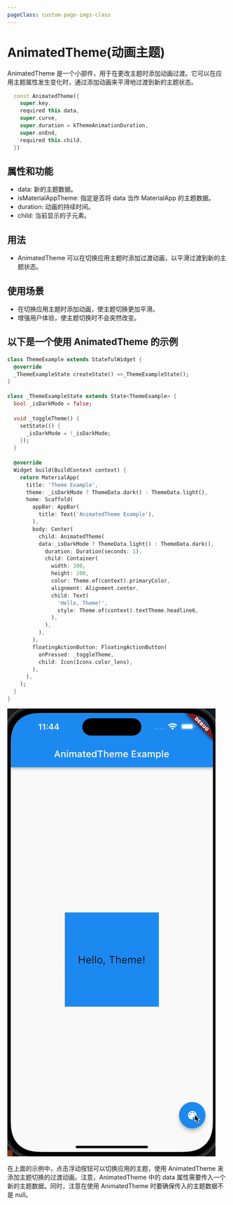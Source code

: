 ```yaml
---
pageClass: custom-page-imgs-class
---
```

# AnimatedTheme(动画主题)

AnimatedTheme 是一个小部件，用于在更改主题时添加动画过渡。它可以在应用主题属性发生变化时，通过添加动画来平滑地过渡到新的主题状态。

```dart
  const AnimatedTheme({
    super.key,
    required this.data,
    super.curve,
    super.duration = kThemeAnimationDuration,
    super.onEnd,
    required this.child,
  })
```

## 属性和功能

- data: 新的主题数据。
- isMaterialAppTheme: 指定是否将 data 当作 MaterialApp 的主题数据。
- duration: 动画的持续时间。
- child: 当前显示的子元素。

## 用法

- AnimatedTheme 可以在切换应用主题时添加过渡动画，以平滑过渡到新的主题状态。

## 使用场景

- 在切换应用主题时添加动画，使主题切换更加平滑。
- 增强用户体验，使主题切换时不会突然改变。

## 以下是一个使用 AnimatedTheme 的示例

```dart
class ThemeExample extends StatefulWidget {
  @override
  _ThemeExampleState createState() =>_ThemeExampleState();
}

class _ThemeExampleState extends State<ThemeExample> {
  bool _isDarkMode = false;

  void _toggleTheme() {
    setState(() {
      _isDarkMode = !_isDarkMode;
    });
  }

  @override
  Widget build(BuildContext context) {
    return MaterialApp(
      title: 'Theme Example',
      theme: _isDarkMode ? ThemeData.dark() : ThemeData.light(),
      home: Scaffold(
        appBar: AppBar(
          title: Text('AnimatedTheme Example'),
        ),
        body: Center(
          child: AnimatedTheme(
          data:_isDarkMode ? ThemeData.light() : ThemeData.dark(),
            duration: Duration(seconds: 1),
            child: Container(
              width: 200,
              height: 200,
              color: Theme.of(context).primaryColor,
              alignment: Alignment.center,
              child: Text(
                'Hello, Theme!',
                style: Theme.of(context).textTheme.headline6,
              ),
            ),
          ),
        ),
        floatingActionButton: FloatingActionButton(
          onPressed: _toggleTheme,
          child: Icon(Icons.color_lens),
        ),
      ),
    );
  }
}
```

![ThemeExample](./imgs/ThemeExample.gif)

在上面的示例中，点击浮动按钮可以切换应用的主题，使用 AnimatedTheme 来添加主题切换的过渡动画。注意，AnimatedTheme 中的 data 属性需要传入一个新的主题数据。同时，注意在使用 AnimatedTheme 时要确保传入的主题数据不是 null。
